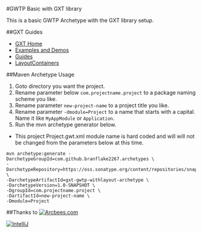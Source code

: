 #GWTP Basic with GXT library

This is a basic GWTP Archetype with the GXT library setup.

##GXT Guides
* [GXT Home](http://www.sencha.com/products/gxt/)
* [Examples and Demos](http://www.sencha.com/products/gxt/examples/)
* [Guides](http://docs.sencha.com/gxt-guides/3/)
* [LayoutContainers](http://docs.sencha.com/gxt-guides/3/ui/layout/LayoutContainers.html)

##Maven Archetype Usage

1. Goto directory you want the project.
2. Rename parameter below `com.projectname.project` to a package naming scheme you like.
3. Rename parameter `new-project-name` to a project title you like.
4. Rename parameter `-dmodule=Project` to a name that starts with a capital. Name it like `MyAppModule` or `Application`.
5. Run the mvn archetype generator below.

* This project Project.gwt.xml module name is hard coded and will will not be changed from the parameters below at this time.

```
mvn archetype:generate -DarchetypeGroupId=com.github.branflake2267.archetypes \
-DarchetypeRepository=https://oss.sonatype.org/content/repositories/snapshots/ \
-DarchetypeArtifactId=gxt-gwtp-withlayout-archetype \
-DarchetypeVersion=1.0-SNAPSHOT \
-DgroupId=com.projectname.project \
-DartifactId=new-project-name \
-Dmodule=Project
```

##Thanks to
[![Arcbees.com](http://arcbees-ads.appspot.com/ad.png)](http://arcbees.com)

[![IntelliJ](https://lh6.googleusercontent.com/--QIIJfKrjSk/UJJ6X-UohII/AAAAAAAAAVM/cOW7EjnH778/s800/banner_IDEA.png)](http://www.jetbrains.com/idea/index.html)
